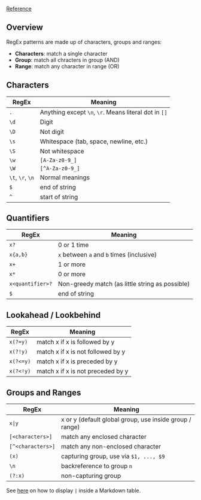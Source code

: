 [Reference](https://developer.mozilla.org/en-US/docs/Web/JavaScript/Guide/Regular_Expressions/Cheatsheet)

## Overview
RegEx patterns are made up of characters, groups and ranges:
- **Characters**: match a single character
- **Group**: match all chracters in group (AND)
- **Range**: match any character in range (OR)

## Characters
| RegEx            | Meaning                                               |
| ---------------- | ----------------------------------------------------- |
| `.`              | Anything except `\n`, `\r`. Means literal dot in `[]` |
| `\d`             | Digit                                                 |
| `\D`             | Not digit                                             |
| `\s`             | Whitespace (tab, space, newline, etc.)                |
| `\S`             | Not whitespace                                        |
| `\w`             | `[A-Za-z0-9_]`                                        |
| `\W`             | `[^A-Za-z0-9_]`                                       |
| `\t`, `\r`, `\n` | Normal meanings                                       |
| `$`              | end of string                                         |
| `^`              | start of string                                       |

## Quantifiers
| RegEx            | Meaning                                         |
| ---------------- | ----------------------------------------------- |
| `x?`             | 0 or 1 time                                     |
| `x{a,b}`         | `x` between `a` and `b` times (inclusive)       |
| `x+`             | 1 or more                                       |
| `x*`             | 0 or more                                       |
| `x<quantifier>?` | Non-greedy match (as little string as possible) |
| `$`              | end of string                                   |

## Lookahead / Lookbehind
| RegEx     | Meaning                           |
| --------- | --------------------------------- |
| `x(?=y)`  | match x if x is followed by y     |
| `x(?!y)`  | match x if x is not followed by y |
| `x(?<=y)` | match x if x is preceded by y     |
| `x(?<!y)` | match x if x is not preceded by y |

## Groups and Ranges
| RegEx                 | Meaning                                                 |
| --------------------- | ------------------------------------------------------- |
| <code>x&#124;y</code> | x or y (default global group, use inside group / range) |
| `[<characters>]`      | match any enclosed character                            |
| `[^<characters>]`     | match any non-enclosed character                        |
| `(x)`                 | capturing group, use via `$1, ..., $9`                  |
| `\n`                  | backreference to group `n`                              |
| `(?:x)`               | non-capturing group                                     |

See [here](https://stackoverflow.com/questions/49809122/vertical-bar-symbol-within-a-markdown-table) on how to display `|` inside a Markdown table.